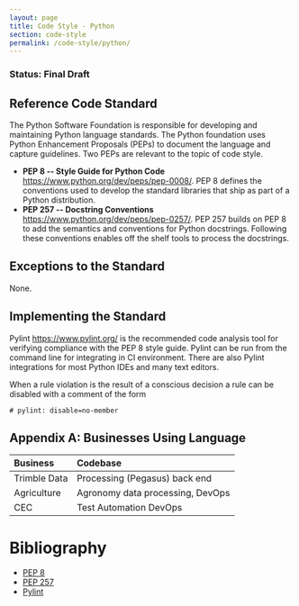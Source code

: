 ```yaml
---
layout: page
title: Code Style - Python
section: code-style
permalink: /code-style/python/
---
```


### Status: Final Draft

## Reference Code Standard
The Python Software Foundation is responsible for developing and maintaining Python language standards. The Python foundation uses Python Enhancement Proposals (PEPs) to document the language and capture guidelines. Two PEPs are relevant to the topic of code style.
* __PEP 8 -- Style Guide for Python Code__ <https://www.python.org/dev/peps/pep-0008/>.
PEP 8 defines the conventions used to develop the standard libraries that ship as part of a Python distribution.
* __PEP 257 -- Docstring Conventions__ <https://www.python.org/dev/peps/pep-0257/>.
PEP 257 builds on PEP 8 to add the semantics and conventions for Python docstrings. Following these conventions enables off the shelf tools to process the docstrings.

## Exceptions to the Standard
None.

## Implementing the Standard
Pylint <https://www.pylint.org/>  is the recommended code analysis tool for verifying compliance with the PEP 8 style guide. Pylint can be run from the command line for integrating in CI environment. There are also Pylint integrations for most Python IDEs and many text editors.

When a rule violation is the result of a conscious decision a rule can be disabled with a comment of the form
~~~~
# pylint: disable=no-member
~~~~

## Appendix A: Businesses Using Language

| Business | Codebase |
|:----------------|:----------------------------------------------------------|
| Trimble Data | Processing (Pegasus) back end |
| Agriculture | Agronomy data processing, DevOps |
| CEC | Test Automation DevOps |

# Bibliography
* [PEP 8](https://www.python.org/dev/peps/pep-0008/)
* [PEP 257](https://www.python.org/dev/peps/pep-0257/)
* [Pylint](https://www.pylint.org/)

